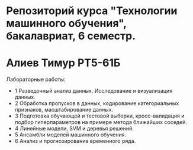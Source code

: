 # Репозиторий курса "Технологии машинного обучения", бакалавриат, 6 семестр. 
# Алиев Тимур РТ5-61Б

Лабораторные работы:
- 1 Разведочный анализ данных. Исследование и визуализация данных.
- 2 Обработка пропусков в данных, кодирование категориальных признаков, масштабирование данных.
- 3 Подготовка обучающей и тестовой выборки, кросс-валидация и подбор гиперпараметров на примере метода ближайших соседей.
- 4 Линейные модели, SVM и деревья решений.
- 5 Ансамбли моделей машинного обучения.
- 6 Анализ и прогнозирование временного ряда.
